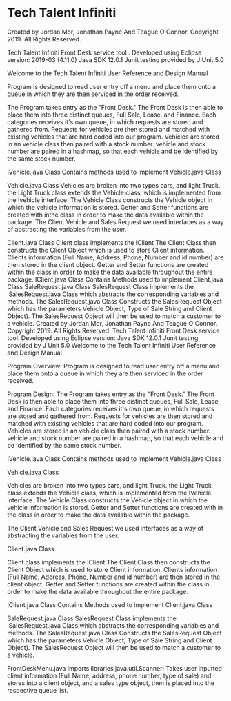 # Tech Talent Infiniti

Created by Jordan Mor, Jonathan Payne And Teague O'Connor. Copyright 2019. All Rights Reserved.

Tech Talent Infiniti Front Desk service tool
.
Developed using Eclipse version: 2019-03 (4.11.0)
Java SDK 12.0.1
Junit testing provided by J Unit 5.0

Welcome to the Tech Talent Infiniti User Reference and Design Manual

Program is designed to read user entry off a menu and place them onto a queue in which they are then serviced in the order received.

The Program takes entry as the "Front Desk." The Front Desk is then able to place them into three distinct queues, Full Sale, Lease, and Finance. Each categories receives it's own queue, in which requests are stored and gathered from. Requests for vehicles are then stored and matched with existing vehicles that are hard coded into our program. Vehicles are stored in an vehicle class then paired with  a stock number. vehicle and stock number are paired in a hashmap, so that each vehicle and be identified by the same stock number.

IVehicle.java Class
Contains methods used to implement Vehicle.java Class

Vehicle.java Class
Vehicles are broken into two types cars, and light Truck. the Light Truck class extends the Vehicle class, which is implemented from the Ivehicle interface. The Vehicle Class constructs the Vehicle object in which the vehicle information is stored. Getter and Setter functions  are created with inthe class in order to make the data available within the package.
The Client Vehicle and Sales Request we used interfaces as a way of abstracting the variables from the user.

Client.java Class
Client class  implements the IClient The Client Class then constructs the Client Object which is used to store Client information. Clients information (Full Name, Address, Phone, Number and id number)  are then stored in the client object. Getter and Setter functions are created within the class in order to make the data available throughout the entire package.
IClient.java Class
Contains Methods used to implement Client.java Class
SaleRequest.java Class
SalesRequest Class implements the  iSalesRequest.java Class which abstracts the corresponding variables and methods. The SalesRequest.java Class Constructs the SalesRequest Object which has the parameters Vehicle Object, Type of Sale String and Client Object). The SalesRequest Object will then be used to match a customer to a vehicle.
Created by Jordan Mor, Jonathan Payne And Teague O'Connor. Copyright 2019. All Rights Reserved.
Tech Talent Infiniti Front Desk service tool.
Developed using Eclipse version:
Java SDK 12.0.1
Junit testing
provided by J Unit 5.0
Welcome to the Tech Talent Infiniti User Reference and Design Manual

Program Overview:
Program is designed to read user entry off a menu and place them onto a queue in which they are then serviced in the order received.


Program Design:
The Program takes entry as the "Front Desk." The Front Desk is then able to place them into three distinct queues, Full Sale, Lease, and Finance. Each categories receives it's own queue, in which requests are stored and gathered from. Requests for vehicles are then stored and matched with existing vehicles that are hard coded into our program. Vehicles are stored in an vehicle class then paired with  a stock number. vehicle and stock number are paired in a hashmap, so that each vehicle and be identified by the same stock number.

IVehicle.java Class
Contains methods used to implement Vehicle.java Class


Vehicle.java Class

Vehicles are broken into two types cars, and light Truck. the Light Truck class extends the Vehicle class, which is implemented from the IVehicle interface. The Vehicle Class constructs the Vehicle object in which the vehicle information is stored. Getter and Setter functions  are created with in the class in order to make the data available within the package.

The Client Vehicle and Sales Request we used interfaces as a way of abstracting the variables from the user.


Client.java Class

Client class  implements the IClient The Client Class then constructs the Client Object which is used to store Client information. Clients information (Full Name, Address, Phone, Number and id number)  are then stored in the client object. Getter and Setter functions are created within the class in order to make the data available throughout the entire package.

IClient.java Class
Contains Methods used to implement Client.java Class


SaleRequest.java Class
SalesRequest Class implements the  iSalesRequest.java Class which abstracts the corresponding variables and methods. The SalesRequest.java Class Constructs the SalesRequest Object which has the parameters Vehicle Object, Type of Sale String and Client Object). The SalesRequest Object will then be used to match a customer to a vehicle.
 
FrontDeskMenu.java
Imports libraries
java.util.Scanner;
Takes user inputted client information (Full Name, address, phone number, type of sale) and stores into a client object, and a sales type object, then is placed into the respective queue list. 